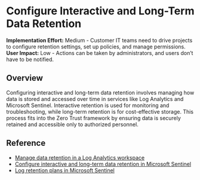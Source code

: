 # Configure Interactive and Long-Term Data Retention

**Implementation Effort:** Medium - Customer IT teams need to drive projects to configure retention settings, set up policies, and manage permissions.
**User Impact:** Low - Actions can be taken by administrators, and users don’t have to be notified.

## Overview
Configuring interactive and long-term data retention involves managing how data is stored and accessed over time in services like Log Analytics and Microsoft Sentinel. Interactive retention is used for monitoring and troubleshooting, while long-term retention is for cost-effective storage. This process fits into the Zero Trust framework by ensuring data is securely retained and accessible only to authorized personnel.

## Reference
- [Manage data retention in a Log Analytics workspace](https://learn.microsoft.com/en-us/azure/azure-monitor/logs/data-retention-configure)
- [Configure interactive and long-term data retention in Microsoft Sentinel](https://learn.microsoft.com/en-us/azure/sentinel/configure-data-retention-archive)
- [Log retention plans in Microsoft Sentinel](https://learn.microsoft.com/en-us/azure/sentinel/log-plans)
